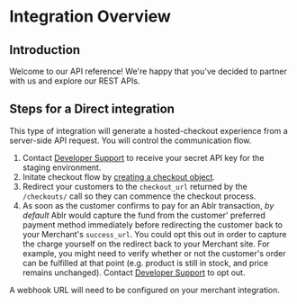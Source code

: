 # Integration Overview

## Introduction

Welcome to our API reference! We're happy that you've decided to partner with us and explore our REST APIs.

## Steps for a Direct integration

This type of integration will generate a hosted-checkout experience from a server-side API request. You will control the communication flow.

1. Contact [Developer Support](mailto:developer@ablr.com) to receive your secret API key for the staging environment.
2. Initate checkout flow by [creating a checkout object](https://docs.ablr.com/docs/ablr/reference/Merchant.v1.yaml/paths/~1checkouts~1/post).
3. Redirect your customers to the `checkout_url` returned by the `/checkouts/` call so they can commence the checkout process.
4. As soon as the customer confirms to pay for an Ablr transaction, *by default* Ablr would capture the fund from the customer' preferred payment method immediately before redirecting the customer back to your Merchant's `success_url`.
You could opt this out in order to capture the charge yourself on the redirect back to your Merchant site. For example, you might need to verify whether or not the customer's order can be fulfilled at that point (e.g. product is still in stock, and price remains unchanged). Contact [Developer Support](mailto:developer@ablr.com) to opt out.

A webhook URL will need to be configured on your merchant integration.